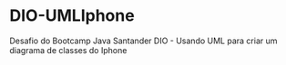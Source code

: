 # DIO-UMLIphone
Desafio do Bootcamp Java Santander DIO - Usando UML para criar um diagrama de classes do Iphone
